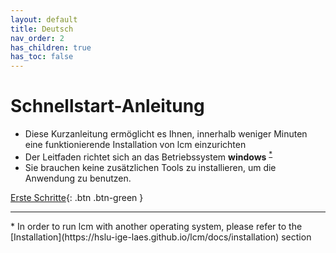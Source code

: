 ```yaml
---
layout: default
title: Deutsch
nav_order: 2
has_children: true
has_toc: false
---
```


# Schnellstart-Anleitung 

- Diese Kurzanleitung ermöglicht es Ihnen, innerhalb weniger Minuten eine funktionierende Installation von lcm einzurichten
- Der Leitfaden richtet sich an das Betriebssystem **windows** <sup><a href="#windows">*</a></sup> 
- Sie brauchen keine zusätzlichen Tools zu installieren, um die Anwendung zu benutzen.

[Erste Schritte](https://hslu-ige-laes.github.io/lcm/docs/quickStartGuide/de/gettingStarted/){: .btn .btn-green }

<hr>
<a id="windows">*</a> In order to run lcm with another operating system, please refer to the [Installation](https://hslu-ige-laes.github.io/lcm/docs/installation) section 
<br>
